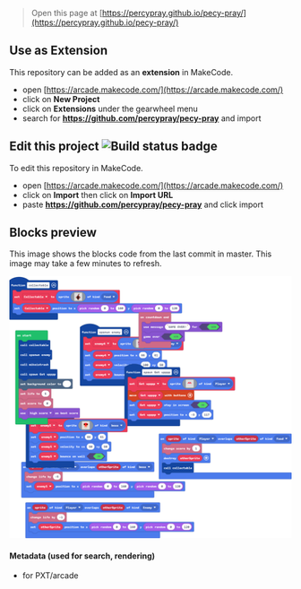  


> Open this page at [https://percypray.github.io/pecy-pray/](https://percypray.github.io/pecy-pray/)

## Use as Extension

This repository can be added as an **extension** in MakeCode.

* open [https://arcade.makecode.com/](https://arcade.makecode.com/)
* click on **New Project**
* click on **Extensions** under the gearwheel menu
* search for **https://github.com/percypray/pecy-pray** and import

## Edit this project ![Build status badge](https://github.com/percypray/pecy-pray/workflows/MakeCode/badge.svg)

To edit this repository in MakeCode.

* open [https://arcade.makecode.com/](https://arcade.makecode.com/)
* click on **Import** then click on **Import URL**
* paste **https://github.com/percypray/pecy-pray** and click import

## Blocks preview

This image shows the blocks code from the last commit in master.
This image may take a few minutes to refresh.

![A rendered view of the blocks](https://github.com/percypray/pecy-pray/raw/master/.github/makecode/blocks.png)

#### Metadata (used for search, rendering)

* for PXT/arcade
<script src="https://makecode.com/gh-pages-embed.js"></script><script>makeCodeRender("{{ site.makecode.home_url }}", "{{ site.github.owner_name }}/{{ site.github.repository_name }}");</script>
